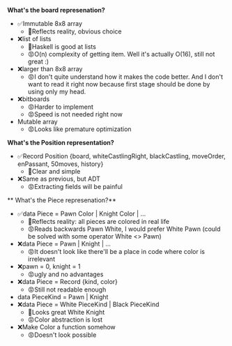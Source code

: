 **What's the board represenation?**

* ✅Immutable 8x8 array
    * 🙂Reflects reality, obvious choice
* ❌list of lists
    * 🙂Haskell is good at lists
    * 😡O(n) complexity of getting item. Well it's actually O(16), still not great :)
* ❌larger than 8x8 array
    * 😡I don't quite understand how it makes the code better. And I don't want to read it right now because first stage should be done by using only my head.
* ❌bitboards
    * 😡Harder to implement
    * 😡Speed is not needed right now
* Mutable array
    * 😡Looks like premature optimization


**What's the Position representation?**

* ✅Record Position {board, whiteCastlingRight, blackCastling, moveOrder, enPassant, 50moves, history}
    * 🙂Clear and simple
* ❌Same as previous, but ADT
    * 😡Extracting fields will be painful


** What's the Piece represenation?**
* ✅data Piece = Pawn Color | Knight Color | ...
    * 🙂Reflects reality: all pieces are colored in real life
    * 😡Reads backwards Pawn White, I would prefer White Pawn (could be solved with some operator White <> Pawn)
* ❌data Piece = Pawn | Knight | ...
    * 😡It doesn't look like there'll be a place in code where color is irrelevant
* ❌pawn = 0, knight = 1
    * 😡ugly and no advantages
* ❌data Piece = Record {kind, color}
    * 😡Still not readable enough
* data PieceKind = Pawn | Knight
* ❌data Piece = White PieceKind | Black PieceKind
    * 🙂Looks great White Knight
    * 😡Color abstraction is lost
* ❌Make Color a function somehow
    * 😡Doesn't look possible